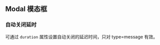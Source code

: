 <div class="demo-header">
<p class="overviewicon">
  <span class="wapi-tips-messagebox"/>
</p>

## Modal 模态框

<nova-uxlink widget-name="Modal"></nova-uxlink>
</div>

### 自动关闭延时

可通过 `duration` 属性设置自动关闭的延迟时间，只对 type=message 有效。

<nova-demo-view link="modal/duration.vue"></nova-demo-view>

<br />

